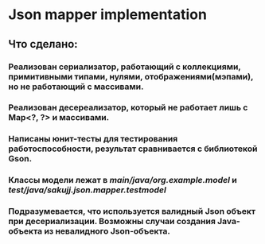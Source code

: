 <h1>Json mapper implementation</h1>
<h2>Что сделано:</h2>
<h3>Реализован сериализатор, работающий с коллекциями, примитивными типами, нулями, отображениями(мэпами), но не работающий с массивами.</h3>
<h3>Реализован десереализатор, который не работает лишь с Map&lt;?, ?> и массивами. </h3>
<h3>Написаны юнит-тесты для тестирования работоспособности, результат сравнивается с библиотекой Gson.</h3>
<h3>Классы модели лежат в  <i>main/java/org.example.model</i> и  <i>test/java/sakujj.json.mapper.testmodel</i></h3>
<h3>Подразумевается, что используется валидный Json объект при десериализации. Возможны случаи создания
Java-объекта из невалидного Json-объекта.</h3>

